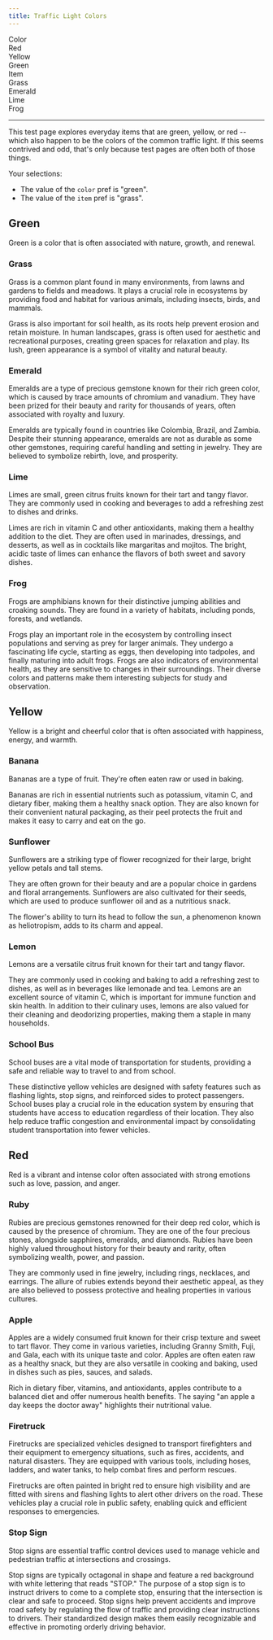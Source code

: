```yaml
---
title: Traffic Light Colors
---
```

<div id="markdoc-chooser">
  <div>
    <div class="markdoc-pref__container">
      <div class="markdoc-pref__label">Color</div>
      <div class="markdoc-pref__pill" data-pref-id="color" data-option-id="red">
        Red
      </div>
      <div
        class="markdoc-pref__pill"
        data-pref-id="color"
        data-option-id="yellow"
      >
        Yellow
      </div>
      <div
        class="markdoc-pref__pill selected"
        data-pref-id="color"
        data-option-id="green"
      >
        Green
      </div>
    </div>
    <div class="markdoc-pref__container">
      <div class="markdoc-pref__label">Item</div>
      <div
        class="markdoc-pref__pill selected"
        data-pref-id="item"
        data-option-id="grass"
      >
        Grass
      </div>
      <div
        class="markdoc-pref__pill"
        data-pref-id="item"
        data-option-id="emerald"
      >
        Emerald
      </div>
      <div class="markdoc-pref__pill" data-pref-id="item" data-option-id="lime">
        Lime
      </div>
      <div class="markdoc-pref__pill" data-pref-id="item" data-option-id="frog">
        Frog
      </div>
    </div>
    <hr />
  </div>
</div>
<div id="markdoc-content">
  <article>
    <p>
      This test page explores everyday items that are green, yellow, or red --
      which also happen to be the colors of the common traffic light. If this
      seems contrived and odd, that's only because test pages are often both of
      those things.
    </p>
    <p>Your selections:</p>
    <ul>
      <li>The value of the <code>color</code> pref is &quot;green&quot;.</li>
      <li>The value of the <code>item</code> pref is &quot;grass&quot;.</li>
    </ul>
    <div>
      <h2>Green</h2>
      <p>
        Green is a color that is often associated with nature, growth, and
        renewal.
      </p>
      <div>
        <h3>Grass</h3>
        <p>
          Grass is a common plant found in many environments, from lawns and
          gardens to fields and meadows. It plays a crucial role in ecosystems
          by providing food and habitat for various animals, including insects,
          birds, and mammals.
        </p>
        <p>
          Grass is also important for soil health, as its roots help prevent
          erosion and retain moisture. In human landscapes, grass is often used
          for aesthetic and recreational purposes, creating green spaces for
          relaxation and play. Its lush, green appearance is a symbol of
          vitality and natural beauty.
        </p>
      </div>
      <div class="markdoc__hidden">
        <h3>Emerald</h3>
        <p>
          Emeralds are a type of precious gemstone known for their rich green
          color, which is caused by trace amounts of chromium and vanadium. They
          have been prized for their beauty and rarity for thousands of years,
          often associated with royalty and luxury.
        </p>
        <p>
          Emeralds are typically found in countries like Colombia, Brazil, and
          Zambia. Despite their stunning appearance, emeralds are not as durable
          as some other gemstones, requiring careful handling and setting in
          jewelry. They are believed to symbolize rebirth, love, and prosperity.
        </p>
      </div>
      <div class="markdoc__hidden">
        <h3>Lime</h3>
        <p>
          Limes are small, green citrus fruits known for their tart and tangy
          flavor. They are commonly used in cooking and beverages to add a
          refreshing zest to dishes and drinks.
        </p>
        <p>
          Limes are rich in vitamin C and other antioxidants, making them a
          healthy addition to the diet. They are often used in marinades,
          dressings, and desserts, as well as in cocktails like margaritas and
          mojitos. The bright, acidic taste of limes can enhance the flavors of
          both sweet and savory dishes.
        </p>
      </div>
      <div class="markdoc__hidden">
        <h3>Frog</h3>
        <p>
          Frogs are amphibians known for their distinctive jumping abilities and
          croaking sounds. They are found in a variety of habitats, including
          ponds, forests, and wetlands.
        </p>
        <p>
          Frogs play an important role in the ecosystem by controlling insect
          populations and serving as prey for larger animals. They undergo a
          fascinating life cycle, starting as eggs, then developing into
          tadpoles, and finally maturing into adult frogs. Frogs are also
          indicators of environmental health, as they are sensitive to changes
          in their surroundings. Their diverse colors and patterns make them
          interesting subjects for study and observation.
        </p>
      </div>
    </div>
    <div class="markdoc__hidden">
      <h2>Yellow</h2>
      <p>
        Yellow is a bright and cheerful color that is often associated with
        happiness, energy, and warmth.
      </p>
      <div class="markdoc__hidden">
        <h3>Banana</h3>
        <p>
          Bananas are a type of fruit. They're often eaten raw or used in
          baking.
        </p>
        <p>
          Bananas are rich in essential nutrients such as potassium, vitamin C,
          and dietary fiber, making them a healthy snack option. They are also
          known for their convenient natural packaging, as their peel protects
          the fruit and makes it easy to carry and eat on the go.
        </p>
      </div>
      <div class="markdoc__hidden">
        <h3>Sunflower</h3>
        <p>
          Sunflowers are a striking type of flower recognized for their large,
          bright yellow petals and tall stems.
        </p>
        <p>
          They are often grown for their beauty and are a popular choice in
          gardens and floral arrangements. Sunflowers are also cultivated for
          their seeds, which are used to produce sunflower oil and as a
          nutritious snack.
        </p>
        <p>
          The flower's ability to turn its head to follow the sun, a phenomenon
          known as heliotropism, adds to its charm and appeal.
        </p>
      </div>
      <div class="markdoc__hidden">
        <h3>Lemon</h3>
        <p>
          Lemons are a versatile citrus fruit known for their tart and tangy
          flavor.
        </p>
        <p>
          They are commonly used in cooking and baking to add a refreshing zest
          to dishes, as well as in beverages like lemonade and tea. Lemons are
          an excellent source of vitamin C, which is important for immune
          function and skin health. In addition to their culinary uses, lemons
          are also valued for their cleaning and deodorizing properties, making
          them a staple in many households.
        </p>
      </div>
      <div class="markdoc__hidden">
        <h3>School Bus</h3>
        <p>
          School buses are a vital mode of transportation for students,
          providing a safe and reliable way to travel to and from school.
        </p>
        <p>
          These distinctive yellow vehicles are designed with safety features
          such as flashing lights, stop signs, and reinforced sides to protect
          passengers. School buses play a crucial role in the education system
          by ensuring that students have access to education regardless of their
          location. They also help reduce traffic congestion and environmental
          impact by consolidating student transportation into fewer vehicles.
        </p>
      </div>
    </div>
    <div class="markdoc__hidden">
      <h2>Red</h2>
      <p>
        Red is a vibrant and intense color often associated with strong emotions
        such as love, passion, and anger.
      </p>
      <div class="markdoc__hidden">
        <h3>Ruby</h3>
        <p>
          Rubies are precious gemstones renowned for their deep red color, which
          is caused by the presence of chromium. They are one of the four
          precious stones, alongside sapphires, emeralds, and diamonds. Rubies
          have been highly valued throughout history for their beauty and
          rarity, often symbolizing wealth, power, and passion.
        </p>
        <p>
          They are commonly used in fine jewelry, including rings, necklaces,
          and earrings. The allure of rubies extends beyond their aesthetic
          appeal, as they are also believed to possess protective and healing
          properties in various cultures.
        </p>
      </div>
      <div class="markdoc__hidden">
        <h3>Apple</h3>
        <p>
          Apples are a widely consumed fruit known for their crisp texture and
          sweet to tart flavor. They come in various varieties, including Granny
          Smith, Fuji, and Gala, each with its unique taste and color. Apples
          are often eaten raw as a healthy snack, but they are also versatile in
          cooking and baking, used in dishes such as pies, sauces, and salads.
        </p>
        <p>
          Rich in dietary fiber, vitamins, and antioxidants, apples contribute
          to a balanced diet and offer numerous health benefits. The saying
          &quot;an apple a day keeps the doctor away&quot; highlights their
          nutritional value.
        </p>
      </div>
      <div class="markdoc__hidden">
        <h3>Firetruck</h3>
        <p>
          Firetrucks are specialized vehicles designed to transport firefighters
          and their equipment to emergency situations, such as fires, accidents,
          and natural disasters. They are equipped with various tools, including
          hoses, ladders, and water tanks, to help combat fires and perform
          rescues.
        </p>
        <p>
          Firetrucks are often painted in bright red to ensure high visibility
          and are fitted with sirens and flashing lights to alert other drivers
          on the road. These vehicles play a crucial role in public safety,
          enabling quick and efficient responses to emergencies.
        </p>
      </div>
      <div class="markdoc__hidden">
        <h3>Stop Sign</h3>
        <p>
          Stop signs are essential traffic control devices used to manage
          vehicle and pedestrian traffic at intersections and crossings.
        </p>
        <p>
          Stop signs are typically octagonal in shape and feature a red
          background with white lettering that reads &quot;STOP.&quot; The
          purpose of a stop sign is to instruct drivers to come to a complete
          stop, ensuring that the intersection is clear and safe to proceed.
          Stop signs help prevent accidents and improve road safety by
          regulating the flow of traffic and providing clear instructions to
          drivers. Their standardized design makes them easily recognizable and
          effective in promoting orderly driving behavior.
        </p>
      </div>
    </div>
  </article>
</div>
<script>
  clientRenderer.initialize({
    pagePrefsConfig: [
      {
        display_name: "Color",
        identifier: "color",
        options_source: "traffic_light_color_options",
      },
      {
        display_name: "Item",
        identifier: "item",
        options_source: "<COLOR>_item_options",
      },
    ],
    prefOptionsConfig: {
      traffic_light_color_options: [
        {
          display_name: "Red",
          identifier: "red",
        },
        {
          display_name: "Yellow",
          identifier: "yellow",
        },
        {
          display_name: "Green",
          default: true,
          identifier: "green",
        },
      ],
      red_item_options: [
        {
          display_name: "Ruby",
          default: true,
          identifier: "ruby",
        },
        {
          display_name: "Apple",
          identifier: "apple",
        },
        {
          display_name: "Firetruck",
          identifier: "firetruck",
        },
        {
          display_name: "Stop sign",
          identifier: "stop_sign",
        },
      ],
      yellow_item_options: [
        {
          display_name: "Banana",
          default: true,
          identifier: "banana",
        },
        {
          display_name: "Sunflower",
          identifier: "sunflower",
        },
        {
          display_name: "Lemon",
          identifier: "lemon",
        },
        {
          display_name: "School bus",
          identifier: "school_bus",
        },
      ],
      green_item_options: [
        {
          display_name: "Grass",
          default: true,
          identifier: "grass",
        },
        {
          display_name: "Emerald",
          identifier: "emerald",
        },
        {
          display_name: "Lime",
          identifier: "lime",
        },
        {
          display_name: "Frog",
          identifier: "frog",
        },
      ],
    },
    selectedValsByPrefId: {
      color: "green",
      item: "grass",
    },
    renderableTree: {
      $$mdtype: "Tag",
      name: "article",
      attributes: {},
      children: [
        {
          $$mdtype: "Tag",
          name: "p",
          attributes: {},
          children: [
            "This test page explores everyday items that are green, yellow, or red -- which also happen to be the colors of the common traffic light. If this seems contrived and odd, that's only because test pages are often both of those things.",
          ],
        },
        {
          $$mdtype: "Tag",
          name: "p",
          attributes: {},
          children: ["Your selections:"],
        },
        {
          $$mdtype: "Tag",
          name: "ul",
          attributes: {},
          children: [
            {
              $$mdtype: "Tag",
              name: "li",
              attributes: {},
              children: [
                "The value of the ",
                {
                  $$mdtype: "Tag",
                  name: "code",
                  attributes: {},
                  children: ["color"],
                },
                ' pref is "',
                {
                  $$mdtype: "Variable",
                  path: ["color"],
                  value: "green",
                },
                '".',
              ],
            },
            {
              $$mdtype: "Tag",
              name: "li",
              attributes: {},
              children: [
                "The value of the ",
                {
                  $$mdtype: "Tag",
                  name: "code",
                  attributes: {},
                  children: ["item"],
                },
                ' pref is "',
                {
                  $$mdtype: "Variable",
                  path: ["item"],
                  value: "grass",
                },
                '".',
              ],
            },
          ],
        },
        {
          $$mdtype: "Tag",
          name: "div",
          if: {
            $$mdtype: "Function",
            name: "equals",
            value: true,
            parameters: {
              0: {
                $$mdtype: "Variable",
                path: ["color"],
                value: "green",
              },
              1: "green",
            },
          },
          attributes: {
            display: "true",
          },
          children: [
            {
              $$mdtype: "Tag",
              name: "h2",
              attributes: {},
              children: ["Green"],
            },
            {
              $$mdtype: "Tag",
              name: "p",
              attributes: {},
              children: [
                "Green is a color that is often associated with nature, growth, and renewal.",
              ],
            },
            {
              $$mdtype: "Tag",
              name: "div",
              if: {
                $$mdtype: "Function",
                name: "equals",
                value: true,
                parameters: {
                  0: {
                    $$mdtype: "Variable",
                    path: ["item"],
                    value: "grass",
                  },
                  1: "grass",
                },
              },
              attributes: {
                display: "true",
              },
              children: [
                {
                  $$mdtype: "Tag",
                  name: "h3",
                  attributes: {},
                  children: ["Grass"],
                },
                {
                  $$mdtype: "Tag",
                  name: "p",
                  attributes: {},
                  children: [
                    "Grass is a common plant found in many environments, from lawns and gardens to fields and meadows. It plays a crucial role in ecosystems by providing food and habitat for various animals, including insects, birds, and mammals.",
                  ],
                },
                {
                  $$mdtype: "Tag",
                  name: "p",
                  attributes: {},
                  children: [
                    "Grass is also important for soil health, as its roots help prevent erosion and retain moisture. In human landscapes, grass is often used for aesthetic and recreational purposes, creating green spaces for relaxation and play. Its lush, green appearance is a symbol of vitality and natural beauty.",
                  ],
                },
              ],
            },
            {
              $$mdtype: "Tag",
              name: "div",
              if: {
                $$mdtype: "Function",
                name: "equals",
                value: false,
                parameters: {
                  0: {
                    $$mdtype: "Variable",
                    path: ["item"],
                    value: "grass",
                  },
                  1: "emerald",
                },
              },
              attributes: {
                display: "false",
              },
              children: [
                {
                  $$mdtype: "Tag",
                  name: "h3",
                  attributes: {},
                  children: ["Emerald"],
                },
                {
                  $$mdtype: "Tag",
                  name: "p",
                  attributes: {},
                  children: [
                    "Emeralds are a type of precious gemstone known for their rich green color, which is caused by trace amounts of chromium and vanadium. They have been prized for their beauty and rarity for thousands of years, often associated with royalty and luxury.",
                  ],
                },
                {
                  $$mdtype: "Tag",
                  name: "p",
                  attributes: {},
                  children: [
                    "Emeralds are typically found in countries like Colombia, Brazil, and Zambia. Despite their stunning appearance, emeralds are not as durable as some other gemstones, requiring careful handling and setting in jewelry. They are believed to symbolize rebirth, love, and prosperity.",
                  ],
                },
              ],
            },
            {
              $$mdtype: "Tag",
              name: "div",
              if: {
                $$mdtype: "Function",
                name: "equals",
                value: false,
                parameters: {
                  0: {
                    $$mdtype: "Variable",
                    path: ["item"],
                    value: "grass",
                  },
                  1: "lime",
                },
              },
              attributes: {
                display: "false",
              },
              children: [
                {
                  $$mdtype: "Tag",
                  name: "h3",
                  attributes: {},
                  children: ["Lime"],
                },
                {
                  $$mdtype: "Tag",
                  name: "p",
                  attributes: {},
                  children: [
                    "Limes are small, green citrus fruits known for their tart and tangy flavor. They are commonly used in cooking and beverages to add a refreshing zest to dishes and drinks.",
                  ],
                },
                {
                  $$mdtype: "Tag",
                  name: "p",
                  attributes: {},
                  children: [
                    "Limes are rich in vitamin C and other antioxidants, making them a healthy addition to the diet. They are often used in marinades, dressings, and desserts, as well as in cocktails like margaritas and mojitos. The bright, acidic taste of limes can enhance the flavors of both sweet and savory dishes.",
                  ],
                },
              ],
            },
            {
              $$mdtype: "Tag",
              name: "div",
              if: {
                $$mdtype: "Function",
                name: "equals",
                value: false,
                parameters: {
                  0: {
                    $$mdtype: "Variable",
                    path: ["item"],
                    value: "grass",
                  },
                  1: "frog",
                },
              },
              attributes: {
                display: "false",
              },
              children: [
                {
                  $$mdtype: "Tag",
                  name: "h3",
                  attributes: {},
                  children: ["Frog"],
                },
                {
                  $$mdtype: "Tag",
                  name: "p",
                  attributes: {},
                  children: [
                    "Frogs are amphibians known for their distinctive jumping abilities and croaking sounds. They are found in a variety of habitats, including ponds, forests, and wetlands.",
                  ],
                },
                {
                  $$mdtype: "Tag",
                  name: "p",
                  attributes: {},
                  children: [
                    "Frogs play an important role in the ecosystem by controlling insect populations and serving as prey for larger animals. They undergo a fascinating life cycle, starting as eggs, then developing into tadpoles, and finally maturing into adult frogs. Frogs are also indicators of environmental health, as they are sensitive to changes in their surroundings. Their diverse colors and patterns make them interesting subjects for study and observation.",
                  ],
                },
              ],
            },
          ],
        },
        {
          $$mdtype: "Tag",
          name: "div",
          if: {
            $$mdtype: "Function",
            name: "equals",
            value: false,
            parameters: {
              0: {
                $$mdtype: "Variable",
                path: ["color"],
                value: "green",
              },
              1: "yellow",
            },
          },
          attributes: {
            display: "false",
          },
          children: [
            {
              $$mdtype: "Tag",
              name: "h2",
              attributes: {},
              children: ["Yellow"],
            },
            {
              $$mdtype: "Tag",
              name: "p",
              attributes: {},
              children: [
                "Yellow is a bright and cheerful color that is often associated with happiness, energy, and warmth.",
              ],
            },
            {
              $$mdtype: "Tag",
              name: "div",
              if: {
                $$mdtype: "Function",
                name: "equals",
                value: false,
                parameters: {
                  0: {
                    $$mdtype: "Variable",
                    path: ["item"],
                    value: "grass",
                  },
                  1: "banana",
                },
              },
              attributes: {
                display: "false",
              },
              children: [
                {
                  $$mdtype: "Tag",
                  name: "h3",
                  attributes: {},
                  children: ["Banana"],
                },
                {
                  $$mdtype: "Tag",
                  name: "p",
                  attributes: {},
                  children: [
                    "Bananas are a type of fruit. They're often eaten raw or used in baking.",
                  ],
                },
                {
                  $$mdtype: "Tag",
                  name: "p",
                  attributes: {},
                  children: [
                    "Bananas are rich in essential nutrients such as potassium, vitamin C, and dietary fiber, making them a healthy snack option. They are also known for their convenient natural packaging, as their peel protects the fruit and makes it easy to carry and eat on the go.",
                  ],
                },
              ],
            },
            {
              $$mdtype: "Tag",
              name: "div",
              if: {
                $$mdtype: "Function",
                name: "equals",
                value: false,
                parameters: {
                  0: {
                    $$mdtype: "Variable",
                    path: ["item"],
                    value: "grass",
                  },
                  1: "sunflower",
                },
              },
              attributes: {
                display: "false",
              },
              children: [
                {
                  $$mdtype: "Tag",
                  name: "h3",
                  attributes: {},
                  children: ["Sunflower"],
                },
                {
                  $$mdtype: "Tag",
                  name: "p",
                  attributes: {},
                  children: [
                    "Sunflowers are a striking type of flower recognized for their large, bright yellow petals and tall stems.",
                  ],
                },
                {
                  $$mdtype: "Tag",
                  name: "p",
                  attributes: {},
                  children: [
                    "They are often grown for their beauty and are a popular choice in gardens and floral arrangements. Sunflowers are also cultivated for their seeds, which are used to produce sunflower oil and as a nutritious snack.",
                  ],
                },
                {
                  $$mdtype: "Tag",
                  name: "p",
                  attributes: {},
                  children: [
                    "The flower's ability to turn its head to follow the sun, a phenomenon known as heliotropism, adds to its charm and appeal.",
                  ],
                },
              ],
            },
            {
              $$mdtype: "Tag",
              name: "div",
              if: {
                $$mdtype: "Function",
                name: "equals",
                value: false,
                parameters: {
                  0: {
                    $$mdtype: "Variable",
                    path: ["item"],
                    value: "grass",
                  },
                  1: "lemon",
                },
              },
              attributes: {
                display: "false",
              },
              children: [
                {
                  $$mdtype: "Tag",
                  name: "h3",
                  attributes: {},
                  children: ["Lemon"],
                },
                {
                  $$mdtype: "Tag",
                  name: "p",
                  attributes: {},
                  children: [
                    "Lemons are a versatile citrus fruit known for their tart and tangy flavor.",
                  ],
                },
                {
                  $$mdtype: "Tag",
                  name: "p",
                  attributes: {},
                  children: [
                    "They are commonly used in cooking and baking to add a refreshing zest to dishes, as well as in beverages like lemonade and tea. Lemons are an excellent source of vitamin C, which is important for immune function and skin health. In addition to their culinary uses, lemons are also valued for their cleaning and deodorizing properties, making them a staple in many households.",
                  ],
                },
              ],
            },
            {
              $$mdtype: "Tag",
              name: "div",
              if: {
                $$mdtype: "Function",
                name: "equals",
                value: false,
                parameters: {
                  0: {
                    $$mdtype: "Variable",
                    path: ["item"],
                    value: "grass",
                  },
                  1: "school_bus",
                },
              },
              attributes: {
                display: "false",
              },
              children: [
                {
                  $$mdtype: "Tag",
                  name: "h3",
                  attributes: {},
                  children: ["School Bus"],
                },
                {
                  $$mdtype: "Tag",
                  name: "p",
                  attributes: {},
                  children: [
                    "School buses are a vital mode of transportation for students, providing a safe and reliable way to travel to and from school.",
                  ],
                },
                {
                  $$mdtype: "Tag",
                  name: "p",
                  attributes: {},
                  children: [
                    "These distinctive yellow vehicles are designed with safety features such as flashing lights, stop signs, and reinforced sides to protect passengers. School buses play a crucial role in the education system by ensuring that students have access to education regardless of their location. They also help reduce traffic congestion and environmental impact by consolidating student transportation into fewer vehicles.",
                  ],
                },
              ],
            },
          ],
        },
        {
          $$mdtype: "Tag",
          name: "div",
          if: {
            $$mdtype: "Function",
            name: "equals",
            value: false,
            parameters: {
              0: {
                $$mdtype: "Variable",
                path: ["color"],
                value: "green",
              },
              1: "red",
            },
          },
          attributes: {
            display: "false",
          },
          children: [
            {
              $$mdtype: "Tag",
              name: "h2",
              attributes: {},
              children: ["Red"],
            },
            {
              $$mdtype: "Tag",
              name: "p",
              attributes: {},
              children: [
                "Red is a vibrant and intense color often associated with strong emotions such as love, passion, and anger.",
              ],
            },
            {
              $$mdtype: "Tag",
              name: "div",
              if: {
                $$mdtype: "Function",
                name: "equals",
                value: false,
                parameters: {
                  0: {
                    $$mdtype: "Variable",
                    path: ["item"],
                    value: "grass",
                  },
                  1: "ruby",
                },
              },
              attributes: {
                display: "false",
              },
              children: [
                {
                  $$mdtype: "Tag",
                  name: "h3",
                  attributes: {},
                  children: ["Ruby"],
                },
                {
                  $$mdtype: "Tag",
                  name: "p",
                  attributes: {},
                  children: [
                    "Rubies are precious gemstones renowned for their deep red color, which is caused by the presence of chromium. They are one of the four precious stones, alongside sapphires, emeralds, and diamonds. Rubies have been highly valued throughout history for their beauty and rarity, often symbolizing wealth, power, and passion.",
                  ],
                },
                {
                  $$mdtype: "Tag",
                  name: "p",
                  attributes: {},
                  children: [
                    "They are commonly used in fine jewelry, including rings, necklaces, and earrings. The allure of rubies extends beyond their aesthetic appeal, as they are also believed to possess protective and healing properties in various cultures.",
                  ],
                },
              ],
            },
            {
              $$mdtype: "Tag",
              name: "div",
              if: {
                $$mdtype: "Function",
                name: "equals",
                value: false,
                parameters: {
                  0: {
                    $$mdtype: "Variable",
                    path: ["item"],
                    value: "grass",
                  },
                  1: "apple",
                },
              },
              attributes: {
                display: "false",
              },
              children: [
                {
                  $$mdtype: "Tag",
                  name: "h3",
                  attributes: {},
                  children: ["Apple"],
                },
                {
                  $$mdtype: "Tag",
                  name: "p",
                  attributes: {},
                  children: [
                    "Apples are a widely consumed fruit known for their crisp texture and sweet to tart flavor. They come in various varieties, including Granny Smith, Fuji, and Gala, each with its unique taste and color. Apples are often eaten raw as a healthy snack, but they are also versatile in cooking and baking, used in dishes such as pies, sauces, and salads.",
                  ],
                },
                {
                  $$mdtype: "Tag",
                  name: "p",
                  attributes: {},
                  children: [
                    'Rich in dietary fiber, vitamins, and antioxidants, apples contribute to a balanced diet and offer numerous health benefits. The saying "an apple a day keeps the doctor away" highlights their nutritional value.',
                  ],
                },
              ],
            },
            {
              $$mdtype: "Tag",
              name: "div",
              if: {
                $$mdtype: "Function",
                name: "equals",
                value: false,
                parameters: {
                  0: {
                    $$mdtype: "Variable",
                    path: ["item"],
                    value: "grass",
                  },
                  1: "firetruck",
                },
              },
              attributes: {
                display: "false",
              },
              children: [
                {
                  $$mdtype: "Tag",
                  name: "h3",
                  attributes: {},
                  children: ["Firetruck"],
                },
                {
                  $$mdtype: "Tag",
                  name: "p",
                  attributes: {},
                  children: [
                    "Firetrucks are specialized vehicles designed to transport firefighters and their equipment to emergency situations, such as fires, accidents, and natural disasters. They are equipped with various tools, including hoses, ladders, and water tanks, to help combat fires and perform rescues.",
                  ],
                },
                {
                  $$mdtype: "Tag",
                  name: "p",
                  attributes: {},
                  children: [
                    "Firetrucks are often painted in bright red to ensure high visibility and are fitted with sirens and flashing lights to alert other drivers on the road. These vehicles play a crucial role in public safety, enabling quick and efficient responses to emergencies.",
                  ],
                },
              ],
            },
            {
              $$mdtype: "Tag",
              name: "div",
              if: {
                $$mdtype: "Function",
                name: "equals",
                value: false,
                parameters: {
                  0: {
                    $$mdtype: "Variable",
                    path: ["item"],
                    value: "grass",
                  },
                  1: "stop_sign",
                },
              },
              attributes: {
                display: "false",
              },
              children: [
                {
                  $$mdtype: "Tag",
                  name: "h3",
                  attributes: {},
                  children: ["Stop Sign"],
                },
                {
                  $$mdtype: "Tag",
                  name: "p",
                  attributes: {},
                  children: [
                    "Stop signs are essential traffic control devices used to manage vehicle and pedestrian traffic at intersections and crossings.",
                  ],
                },
                {
                  $$mdtype: "Tag",
                  name: "p",
                  attributes: {},
                  children: [
                    'Stop signs are typically octagonal in shape and feature a red background with white lettering that reads "STOP." The purpose of a stop sign is to instruct drivers to come to a complete stop, ensuring that the intersection is clear and safe to proceed. Stop signs help prevent accidents and improve road safety by regulating the flow of traffic and providing clear instructions to drivers. Their standardized design makes them easily recognizable and effective in promoting orderly driving behavior.',
                  ],
                },
              ],
            },
          ],
        },
      ],
    },
  });
</script>
